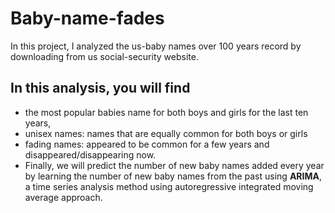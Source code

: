 # Baby-name-fades

In this project, I analyzed the us-baby names over 100 years record by downloading from us social-security website. 
## In this analysis, you will find 
* the most popular babies name for both boys and girls for the last ten years, 
* unisex names: names that are equally common for both boys or girls 
* fading names: appeared to be common for a few years and disappeared/disappearing now. 
* Finally, we will predict the number of new baby names added every year by learning the number of new baby names from the past using **ARIMA**, a time series analysis method using autoregressive integrated moving average approach. 
